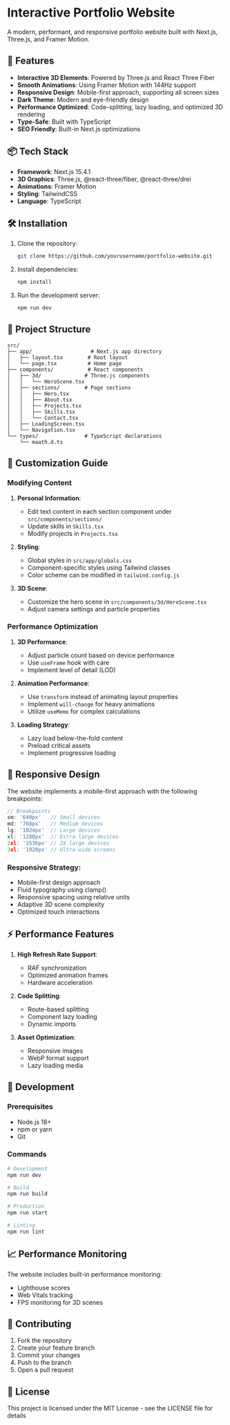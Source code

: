 # Interactive Portfolio Website

A modern, performant, and responsive portfolio website built with Next.js, Three.js, and Framer Motion.

## 🚀 Features

- **Interactive 3D Elements**: Powered by Three.js and React Three Fiber
- **Smooth Animations**: Using Framer Motion with 144Hz support
- **Responsive Design**: Mobile-first approach, supporting all screen sizes
- **Dark Theme**: Modern and eye-friendly design
- **Performance Optimized**: Code-splitting, lazy loading, and optimized 3D rendering
- **Type-Safe**: Built with TypeScript
- **SEO Friendly**: Built-in Next.js optimizations

## 📦 Tech Stack

- **Framework**: Next.js 15.4.1
- **3D Graphics**: Three.js, @react-three/fiber, @react-three/drei
- **Animations**: Framer Motion
- **Styling**: TailwindCSS
- **Language**: TypeScript

## 🛠️ Installation

1. Clone the repository:
   ```bash
   git clone https://github.com/yourusername/portfolio-website.git
   ```

2. Install dependencies:
   ```bash
   npm install
   ```

3. Run the development server:
   ```bash
   npm run dev
   ```

## 📁 Project Structure

```
src/
├── app/                   # Next.js app directory
│   ├── layout.tsx        # Root layout
│   └── page.tsx          # Home page
├── components/           # React components
│   ├── 3d/              # Three.js components
│   │   └── HeroScene.tsx
│   ├── sections/        # Page sections
│   │   ├── Hero.tsx
│   │   ├── About.tsx
│   │   ├── Projects.tsx
│   │   ├── Skills.tsx
│   │   └── Contact.tsx
│   ├── LoadingScreen.tsx
│   └── Navigation.tsx
└── types/               # TypeScript declarations
    └── maath.d.ts
```

## 🎨 Customization Guide

### Modifying Content

1. **Personal Information**:
   - Edit text content in each section component under `src/components/sections/`
   - Update skills in `Skills.tsx`
   - Modify projects in `Projects.tsx`

2. **Styling**:
   - Global styles in `src/app/globals.css`
   - Component-specific styles using Tailwind classes
   - Color scheme can be modified in `tailwind.config.js`

3. **3D Scene**:
   - Customize the hero scene in `src/components/3d/HeroScene.tsx`
   - Adjust camera settings and particle properties

### Performance Optimization

1. **3D Performance**:
   - Adjust particle count based on device performance
   - Use `useFrame` hook with care
   - Implement level of detail (LOD)

2. **Animation Performance**:
   - Use `transform` instead of animating layout properties
   - Implement `will-change` for heavy animations
   - Utilize `useMemo` for complex calculations

3. **Loading Strategy**:
   - Lazy load below-the-fold content
   - Preload critical assets
   - Implement progressive loading

## 📱 Responsive Design

The website implements a mobile-first approach with the following breakpoints:

```typescript
// Breakpoints
sm: '640px'   // Small devices
md: '768px'   // Medium devices
lg: '1024px'  // Large devices
xl: '1280px'  // Extra large devices
2xl: '1536px' // 2X large devices
3xl: '1920px' // Ultra-wide screens
```

### Responsive Strategy:
- Mobile-first design approach
- Fluid typography using clamp()
- Responsive spacing using relative units
- Adaptive 3D scene complexity
- Optimized touch interactions

## ⚡ Performance Features

1. **High Refresh Rate Support**:
   - RAF synchronization
   - Optimized animation frames
   - Hardware acceleration

2. **Code Splitting**:
   - Route-based splitting
   - Component lazy loading
   - Dynamic imports

3. **Asset Optimization**:
   - Responsive images
   - WebP format support
   - Lazy loading media

## 🔧 Development

### Prerequisites
- Node.js 18+
- npm or yarn
- Git

### Commands
```bash
# Development
npm run dev

# Build
npm run build

# Production
npm run start

# Linting
npm run lint
```

## 📈 Performance Monitoring

The website includes built-in performance monitoring:
- Lighthouse scores
- Web Vitals tracking
- FPS monitoring for 3D scenes

## 🤝 Contributing

1. Fork the repository
2. Create your feature branch
3. Commit your changes
4. Push to the branch
5. Open a pull request

## 📄 License

This project is licensed under the MIT License - see the LICENSE file for details
